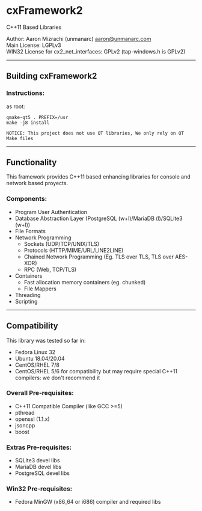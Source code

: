 # cxFramework2 

C++11 Based Libraries  
  
Author: Aaron Mizrachi (unmanarc) <aaron@unmanarc.com>   
Main License: LGPLv3   
WIN32 License for cx2_net_interfaces: GPLv2 (tap-windows.h is GPLv2)  


***
## Building cxFramework2

### Instructions:

as root:

```
qmake-qt5 . PREFIX=/usr
make -j8 install
```

`NOTICE: This project does not use QT libraries, We only rely on QT Make files`

***
## Functionality

This framework provides C++11 based enhancing libraries for console and network based proyects.

### Components:

* Program User Authentication
* Database Abstraction Layer (PostgreSQL (w+l)/MariaDB (l)/SQLite3 (w+l))
* File Formats
* Network Programming
  * Sockets (UDP/TCP/UNIX/TLS)
  * Protocols (HTTP/MIME/URL/LINE2LINE)
  * Chained Network Programming (Eg. TLS over TLS, TLS over AES-XOR)
  * RPC (Web, TCP/TLS)
* Containers
  * Fast allocation memory containers (eg. chunked)
  * File Mappers
* Threading
* Scripting

***
## Compatibility

This library was tested so far in:

* Fedora Linux 32
* Ubuntu 18.04/20.04
* CentOS/RHEL 7/8
* CentOS/RHEL 5/6 for compatibility but may require special C++11 compilers: we don't recommend it

### Overall Pre-requisites:

* C++11 Compatible Compiler (like GCC >=5)
* pthread
* openssl (1.1.x)
* jsoncpp
* boost

### Extras Pre-requisites:

* SQLite3 devel libs
* MariaDB devel libs
* PostgreSQL devel libs

### Win32 Pre-requisites:

* Fedora MinGW (x86_64 or i686) compiler and required libs
